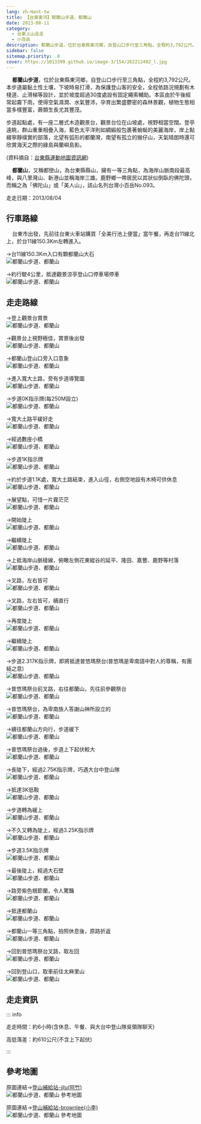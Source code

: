 ```yaml
---
lang: zh-Hant-tw
title: 【台東東河】都蘭山步道、都蘭山
date: 2013-08-11
category: 
  - 台東上山走走
  - 小百岳
description: 都蘭山步道，位於台東縣東河鄉，自登山口步行至三角點，全程約3,792公尺。本步道屬黏土性土壤，下坡時易打滑，為保護登山客的安全，全程依路況規劃有木棧道、止滑梯等設計，並於坡度超過30度處設有固定繩索輔助。本區由於午後經常起霧下雨，使得空氣濕潤、水氣豐沛，孕育出繁盛鬱密的森林景觀，植物生態相當多樣豐富，蕨類生長尤其豐茂。
sidebar: false
sitemap.priority: .8
cover: https://1013399.github.io/image-3/154/262212492_l.jpg
---
```


    **都蘭山步道**，位於台東縣東河鄉，自登山口步行至三角點，全程約3,792公尺。本步道屬黏土性土壤，下坡時易打滑，為保護登山客的安全，全程依路況規劃有木棧道、止滑梯等設計，並於坡度超過30度處設有固定繩索輔助。本區由於午後經常起霧下雨，使得空氣濕潤、水氣豐沛，孕育出繁盛鬱密的森林景觀，植物生態相當多樣豐富，蕨類生長尤其豐茂。

<!-- more -->

步道起點處，有一座二層式木造觀景台，觀景台位在山坡處，視野相當空闊。登亭遠眺，群山重重相疊入海，藍色太平洋則如綢緞般包裹著蜿蜒的美麗海岸，岸上點綴寧靜樸實的部落，北望有弧形的都蘭灣，南望有孤立的猴仔山，天氣晴朗時還可欣賞海天之際的綠島與蘭嶼島影。

(資料摘自：[台東縣運動地圖資訊網](http://sportmap.boe.ttct.edu.tw/sports_web/bicyc_introduction.aspx?&placeID=019))  


    **都蘭山**，又稱都巒山，為台東縣縣山，擁有一等三角點，為海岸山脈南段最高峰，與八里灣山、新港山並稱海岸三雄。鹿野鄉一帶居民以其狀似倒臥的佛陀頭，而稱之為「佛陀山」或「美人山」，該山名列台灣小百岳No.093。

走走日期：2013/08/04

## 行車路線  
    台東市出發，先前往台東火車站購買「全美行池上便當」當午餐，再走台11線北上，於台11線150.3Km左轉進入。  

→台11線150.3Km入口有顆都蘭山大石  
![都蘭山步道、都蘭山](https://1013399.github.io/image-3/154/262212477_l.jpg)

→約行駛4公里，抵達觀景涼亭登山口停車場停車  
![都蘭山步道、都蘭山](https://1013399.github.io/image-3/154/262212480_l.jpg)

## 走走路線  
→登上觀景台賞景  
![都蘭山步道、都蘭山](https://1013399.github.io/image-3/154/262212483_l.jpg)

→觀景台上視野極佳，賞景後出發  
![都蘭山步道、都蘭山](https://1013399.github.io/image-3/154/262212492_l.jpg)

→都蘭山登山口旁入口意象  
![都蘭山步道、都蘭山](https://1013399.github.io/image-3/154/262212486_l.jpg)

→進入寬大土路，旁有步道導覽圖  
![都蘭山步道、都蘭山](https://1013399.github.io/image-3/154/262212487_l.jpg)

→步道0K指示牌(每250M設立)  
![都蘭山步道、都蘭山](https://1013399.github.io/image-3/154/262212498_l.jpg)

→寬大土路平緩好走  
![都蘭山步道、都蘭山](https://1013399.github.io/image-3/154/262212500_l.jpg)

→經過數座小橋  
![都蘭山步道、都蘭山](https://1013399.github.io/image-3/154/262212503_l.jpg)

→步道1K指示牌  
![都蘭山步道、都蘭山](https://1013399.github.io/image-3/154/262212506_l.jpg)

→約於步道1.1K處，寬大土路結束，進入山徑，右側空地設有木椅可供休息  
![都蘭山步道、都蘭山](https://1013399.github.io/image-3/154/262212508_l.jpg)

→展望點，可惜一片霧茫茫  
![都蘭山步道、都蘭山](https://1013399.github.io/image-3/154/262212511_l.jpg)

→開始陡上  
![都蘭山步道、都蘭山](https://1013399.github.io/image-3/154/262212513_l.jpg)

→繼續陡上  
![都蘭山步道、都蘭山](https://1013399.github.io/image-3/154/262212518_l.jpg)

→上抵海岸山脈稜線，俯瞰左側花東縱谷的延平、隆田、嘉豐、鹿野等村落  
![都蘭山步道、都蘭山](https://1013399.github.io/image-3/154/262212521_l.jpg)

→叉路，左右皆可  
![都蘭山步道、都蘭山](https://1013399.github.io/image-3/154/262212524_l.jpg)

→叉路，左右皆可，續直行  
![都蘭山步道、都蘭山](https://1013399.github.io/image-3/154/262212529_l.jpg)

→再度陡上  
![都蘭山步道、都蘭山](https://1013399.github.io/image-3/154/262212532_l.jpg)

→繼續陡上  
![都蘭山步道、都蘭山](https://1013399.github.io/image-3/154/262212534_l.jpg)

→步道2.317K指示牌，即將抵達普悠瑪祭台(普悠瑪是卑南語中對人的尊稱，有團結之意)  
![都蘭山步道、都蘭山](https://1013399.github.io/image-3/154/262212540_l.jpg)

→普悠瑪祭台前叉路，右往都蘭山，先往前參觀祭台  
![都蘭山步道、都蘭山](https://1013399.github.io/image-3/154/262212543_l.jpg)

→普悠瑪祭台，為卑南族人答謝山神所設立的  
![都蘭山步道、都蘭山](https://1013399.github.io/image-3/154/262212546_l.jpg)

→續往都蘭山方向行，步道緩下  
![都蘭山步道、都蘭山](https://1013399.github.io/image-3/154/262212550_l.jpg)

→普悠瑪祭台過後，步道上下起伏較大  
![都蘭山步道、都蘭山](https://1013399.github.io/image-3/154/262212555_l.jpg)

→長陡下，經過2.75K指示牌，巧遇大台中登山隊  
![都蘭山步道、都蘭山](https://1013399.github.io/image-3/154/262212561_l.jpg)

→抵達3K低鞍  
![都蘭山步道、都蘭山](https://1013399.github.io/image-3/154/262212566_l.jpg)

→步道轉為緩上  
![都蘭山步道、都蘭山](https://1013399.github.io/image-3/154/262212571_l.jpg)

→不久又轉為陡上，經過3.25K指示牌  
![都蘭山步道、都蘭山](https://1013399.github.io/image-3/154/262212577_l.jpg)

→步道3.5K指示牌  
![都蘭山步道、都蘭山](https://1013399.github.io/image-3/154/262212584_l.jpg)

→最後陡上，經過大石壁  
![都蘭山步道、都蘭山](https://1013399.github.io/image-3/154/262212591_l.jpg)

→路旁紫色根節蘭，令人驚豔  
![都蘭山步道、都蘭山](https://1013399.github.io/image-3/154/262212604_l.jpg)

→抵達都蘭山  
![都蘭山步道、都蘭山](https://1013399.github.io/image-3/154/262212607_l.jpg)

→都蘭山一等三角點，拍照休息後，原路折返  
![都蘭山步道、都蘭山](https://1013399.github.io/image-3/154/262212612_l.jpg)

→回到普悠瑪祭台叉路，取左回  
![都蘭山步道、都蘭山](https://1013399.github.io/image-3/154/262212615_l.jpg)

→回到登山口，取車前往太麻里山  
![都蘭山步道、都蘭山](https://1013399.github.io/image-3/154/262212475_l.jpg)

## 走走資訊

::: info

走走時間：約6小時(含休息、午餐、與大台中登山隊吳領隊聊天)

高低落差：約610公尺(不含上下起伏)

:::

## 參考地圖  
原圖連結→[登山補給站-jjlu(阿竹)](http://www.keepon.com.tw/DiscussLoad.aspx?code=314B5CF9AEC3A19113F6CAA6F539A6624DD0092C4E0562BD)  
![都蘭山步道、都蘭山 參考地圖](https://1013399.github.io/image-3/154/262212634_l.jpg)

原圖連結→[登山補給站-brownlee(小李)](http://www.keepon.com.tw/DiscussLoad.aspx?code=314B5CF9AEC3A19113F6CAA6F539A662F034AB38C0EA1D2A)  
![都蘭山步道、都蘭山 參考地圖](https://1013399.github.io/image-3/154/262212639_l.jpg)